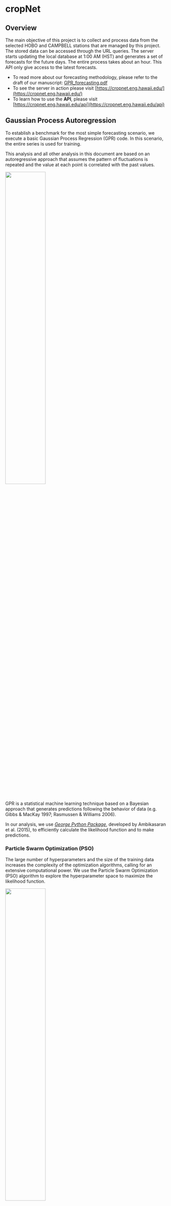# cropNet

## Overview

The main objective of this project is to collect and process data from the selected HOBO and CAMPBELL stations that are managed by this project. The stored data can be accessed through the URL queries. The server starts updating the local database at 1:00 AM (HST) and generates a set of forecasts for the future days. The entire process takes about an hour. This API only give access to the latest forecasts.

+ To read more about our forecasting methodology, please refer to the draft of our manuscript: [GPR_forecasting.pdf](https://github.com/ekourkchi/cropNet/blob/main/GPR_forecasting.pdf)
+ To see the server in action please visit [https://cropnet.eng.hawaii.edu/](https://cropnet.eng.hawaii.edu/)
+ To learn how to use the **API**, please visit [https://cropnet.eng.hawaii.edu/api](https://cropnet.eng.hawaii.edu/api)

## Gaussian Process Autoregression

To establish a benchmark for the most simple forecasting scenario, we execute a basic Gaussian Process Regression (GPR) code. In this scenario, the entire series is used for training.

This analysis and all other analysis in this document are based on an autoregressive approach that assumes the pattern of fluctuations is repeated and the value at each point is correlated with the past values.

<img src="https://user-images.githubusercontent.com/13570487/125725551-183ba71d-d824-44db-bee6-071410360c69.jpg" width=50% height=50%>

GPR is a statistical machine learning technique based on a Bayesian approach that generates predictions following the behavior of data (e.g. Gibbs & MacKay 1997; Rasmussen & Williams 2006).

In our analysis, we use [*George Python Package*](https://george.readthedocs.io/en/latest/), developed by Ambikasaran et al. (2015), to efficiently calculate the likelihood function and to make predictions.

### Particle Swarm Optimization (PSO)

The large number of hyperparameters and the size of the training data increases the complexity of the optimization algorithms, calling for an extensive computational power. We use the Particle Swarm Optimization (PSO) algorithm to explore the hyperparameter space to maximize the likelihood function.

<img src="https://user-images.githubusercontent.com/13570487/125727951-cfb74bf9-1619-4701-b0b4-4a9558561511.png" width=50% height=50%>

The Particle Swarm Optimization (PSO) technique was originally developed  by  Kennedy  and  Eberhart  (1995); Shi and Eberhart (1998) to simulate the behavioral evolution of social organisms that are in group motions such as bird flocks or fish schools. This approach leverages the power of a swarm of particles to explore the parameter space  hoping  to  find  the  optimum  solution. In this approach, each individual particle in the parameter space is denoted by its position and velocity. The performance of each particle is evaluated based on the value of the objective function at its position. Each particle has a memory of its “best” previous position.  Moreover, the best position that is ever found in the past history of the evolution of all particles is recorded. In this optimization algorithm, the position and velocity of all particles are randomly initialized and iteratively updated. In each iteration, the position and velocity of each particle is updated according to its previous “best” location and the historical “best” position of the entire group. At the end of the desired number of iterations, the optimum point is reported to be the best position ever achieved by the ensemble of particles over the entire course of their evolution.


## Jupyter Notebook (an implementation in Python)

This notebook represents how the GPR+PSO model has been implemented.

+ [GitHub](https://github.com/ekourkchi/Weather_research/blob/master/HOBO_GPR_PSO.ipynb)
+ [Google Colab](https://colab.research.google.com/drive/1N_zgGgf0pUAxjN3XdXOUCl9piThZsY7e?usp=sharing)

## Disclaimer <a name="Disclaimer"></a>

 * All rights reserved. The material may not be reproduced or distributed, in whole or in part, without the prior agreement
 * Contact: *Ehsan Kourkchi* <ekourkchi@gmail.com>
